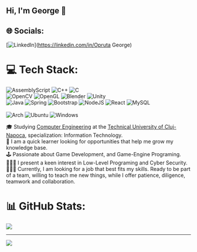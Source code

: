 ## Hi, I'm George 👋


## 🌐 Socials:
[![LinkedIn](https://img.shields.io/badge/LinkedIn-%230077B5.svg?logo=linkedin&logoColor=white)](https://linkedin.com/in/Opruta George) 


# 💻 Tech Stack:

![AssemblyScript](https://img.shields.io/badge/assembly%20script-%23000000.svg?style=for-the-badge&logo=assemblyscript&logoColor=white) ![C++](https://img.shields.io/badge/c++-%2300599C.svg?style=for-the-badge&logo=c%2B%2B&logoColor=white) ![C](https://img.shields.io/badge/c-%2300599C.svg?style=for-the-badge&logo=c&logoColor=white) <br> ![OpenCV](https://img.shields.io/badge/opencv-%23white.svg?style=for-the-badge&logo=opencv&logoColor=white) ![OpenGL](https://img.shields.io/badge/OpenGL-%23FFFFFF.svg?style=for-the-badge&logo=opengl) ![Blender](https://img.shields.io/badge/blender-%23F5792A.svg?style=for-the-badge&logo=blender&logoColor=white) ![Unity](https://img.shields.io/badge/unity-%23000000.svg?style=for-the-badge&logo=unity&logoColor=white)  <br> ![Java](https://img.shields.io/badge/java-%23ED8B00.svg?style=for-the-badge&logo=openjdk&logoColor=white)  ![Spring](https://img.shields.io/badge/spring-%236DB33F.svg?style=for-the-badge&logo=spring&logoColor=white) ![Bootstrap](https://img.shields.io/badge/bootstrap-%238511FA.svg?style=for-the-badge&logo=bootstrap&logoColor=white) ![NodeJS](https://img.shields.io/badge/node.js-6DA55F?style=for-the-badge&logo=node.js&logoColor=white)  ![React](https://img.shields.io/badge/react-%2320232a.svg?style=for-the-badge&logo=react&logoColor=%2361DAFB) ![MySQL](https://img.shields.io/badge/mysql-4479A1.svg?style=for-the-badge&logo=mysql&logoColor=white) 
<br>
<br>
![Arch](https://img.shields.io/badge/Arch%20Linux-1793D1?logo=arch-linux&logoColor=fff&style=for-the-badge) ![Ubuntu](https://img.shields.io/badge/Ubuntu-E95420?style=for-the-badge&logo=ubuntu&logoColor=white) ![Windows](https://img.shields.io/badge/Windows-0078D6?style=for-the-badge&logo=windows&logoColor=white)

🎓 Studying [Computer Engineering](https://ac.utcluj.ro/acasa.html) at the [Technical University of Cluj-Napoca](https://www.utcluj.ro/en/), specialization: Information Technology.
<br>
🌱 I am a quick learner looking for opportunities that help me grow my knowledge base.
<br>
🕹️ Passionate about Game Development, and Game-Engine Programing.
<br>
👨🏻‍💻 I present a keen interest in Low-Level Programing and Cyber Security.
<br>
💼🤝🏽 Currently, I am looking for a job that best fits my skills. Ready to be part of a team, willing to teach me new things, while I offer patience, diligence, teamwork and collaboration.<br>




# 📊 GitHub Stats:
![](https://github-readme-stats.vercel.app/api/top-langs/?username=OpGeorge&theme=dark&hide_border=false&include_all_commits=false&count_private=true&layout=compact)

---
[![](https://visitcount.itsvg.in/api?id=OpGeorge&icon=0&color=0)](https://visitcount.itsvg.in)

<!-- Proudly created with GPRM ( https://gprm.itsvg.in ) -->
